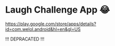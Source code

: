 # Laugh Challenge App 😂

https://play.google.com/store/apps/details?id=com.welol.android&hl=en&gl=US

!!! DEPRACATED !!!
